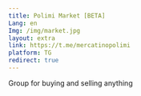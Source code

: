 ```yaml
---
title: Polimi Market [BETA]
Lang: en
Img: /img/market.jpg
layout: extra
link: https://t.me/mercatinopolimi
platform: TG
redirect: true
---
```

Group for buying and selling anything